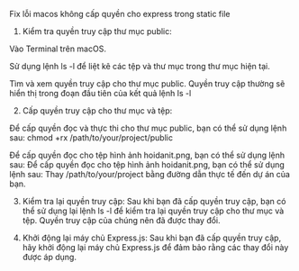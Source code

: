 Fix lỗi macos không cấp quyền cho express trong static file

1. Kiểm tra quyền truy cập thư mục public:

Vào Terminal trên macOS.

Sử dụng lệnh ls -l để liệt kê các tệp và thư mục trong thư mục hiện tại.

Tìm và xem quyền truy cập cho thư mục public. Quyền truy cập thường sẽ hiển thị trong đoạn đầu tiên của kết quả lệnh ls -l

2. Cấp quyền truy cập cho thư mục và tệp:

Để cấp quyền đọc và thực thi cho thư mục public, bạn có thể sử dụng lệnh sau:
chmod +rx /path/to/your/project/public

Để cấp quyền đọc cho tệp hình ảnh hoidanit.png, bạn có thể sử dụng lệnh sau:
Để cấp quyền đọc cho tệp hình ảnh hoidanit.png, bạn có thể sử dụng lệnh sau:
Thay /path/to/your/project bằng đường dẫn thực tế đến dự án của bạn.

3. Kiểm tra lại quyền truy cập: Sau khi bạn đã cấp quyền truy cập, bạn có thể sử dụng lại lệnh ls -l để kiểm tra lại quyền truy cập cho thư mục và tệp. Quyền truy cập của chúng nên đã được thay đổi.

4. Khởi động lại máy chủ Express.js: Sau khi bạn đã cấp quyền truy cập, hãy khởi động lại máy chủ Express.js để đảm bảo rằng các thay đổi này được áp dụng.
